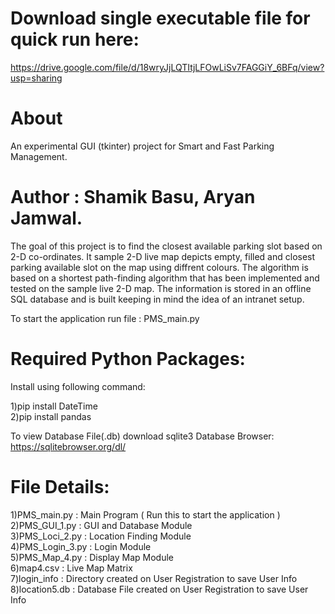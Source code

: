 # Download single executable file for quick run here: 
https://drive.google.com/file/d/18wryJjLQTItjLFOwLiSv7FAGGiY_6BFq/view?usp=sharing

# About
An experimental GUI (tkinter) project for Smart and Fast Parking Management. <br>

# Author : Shamik Basu, Aryan Jamwal.

The goal of this project is to find the closest available parking slot based on 2-D co-ordinates. It sample 2-D live map depicts empty, filled and closest parking available slot on the map using diffrent colours. The algorithm is based on a shortest path-finding algorithm that has been implemented and tested on the sample live 2-D map. The information is stored in an offline SQL database and is built keeping in mind the idea of an intranet setup.

To start the application run file : PMS_main.py

# Required Python Packages:

Install using following command:<br>

1)pip install DateTime<br>
2)pip install pandas<br>

To view Database File(.db) download sqlite3 Database Browser:
https://sqlitebrowser.org/dl/

# File Details: 

1)PMS_main.py : Main Program ( Run this to start the application )<br>
2)PMS_GUI_1.py : GUI and Database Module<br>
3)PMS_Loci_2.py : Location Finding Module<br>
4)PMS_Login_3.py : Login Module<br>
5)PMS_Map_4.py : Display Map Module<br>
6)map4.csv : Live Map Matrix<br>
7)login_info : Directory created on User Registration to save User Info<br>
8)location5.db : Database File created on User Registration to save User Info<br>
